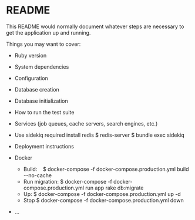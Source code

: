 # README

This README would normally document whatever steps are necessary to get the
application up and running.

Things you may want to cover:

* Ruby version

* System dependencies

* Configuration

* Database creation

* Database initialization

* How to run the test suite

* Services (job queues, cache servers, search engines, etc.)

* Use sidekiq
  required install redis
  $ redis-server
  $ bundle exec sidekiq
* Deployment instructions

* Docker 
  - Build:
    $ docker-compose -f docker-compose.production.yml build --no-cache 
  - Run migration:
    $ docker-compose -f docker-compose.production.yml run app rake db:migrate
  - Up:
    $ docker-compose -f docker-compose.production.yml up -d 
  - Stop
    $ docker-compose -f docker-compose.production.yml down
    
* ...
